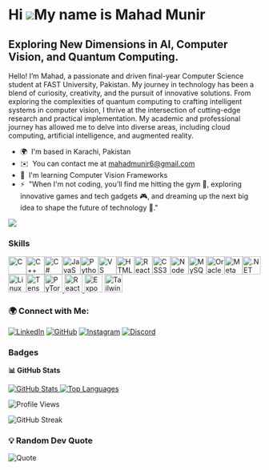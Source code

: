 Hi ![](https://user-images.githubusercontent.com/18350557/176309783-0785949b-9127-417c-8b55-ab5a4333674e.gif)My name is Mahad Munir
===================================================================================================================================

Exploring New Dimensions in AI, Computer Vision, and Quantum Computing.
----------------------------------------------------------

Hello! I’m Mahad, a passionate and driven final-year Computer Science student at FAST University, Pakistan. My journey in technology has been a blend of curiosity, creativity, and the pursuit of innovative solutions. From exploring the complexities of quantum computing to crafting intelligent systems in computer vision, I thrive at the intersection of cutting-edge research and practical implementation. My academic and professional journey has allowed me to delve into diverse areas, including cloud computing, artificial intelligence, and augmented reality.

* 🌍  I'm based in Karachi, Pakistan
* ✉️  You can contact me at [mahadmunir6@gmail.com](mailto:mahadmunir6@gmail.com)
* 🧠  I'm learning Computer Vision Frameworks
* ⚡  "When I'm not coding, you’ll find me hitting the gym 💪, exploring innovative games and tech gadgets 🎮, and dreaming up the next big idea to shape the future of technology 🧠."

<a href="https://www.github.com/MMahad3" target="_blank" rel="noreferrer"><img
src="https://img.shields.io/github/followers/MMahad3?logo=github&style=for-the-badge&color=0891b2&labelColor=1c1917" /></a>

### Skills


<p align="left">
<a href="https://docs.microsoft.com/en-us/cpp/?view=msvc-170" target="_blank" rel="noreferrer"><img src="https://raw.githubusercontent.com/danielcranney/readme-generator/main/public/icons/skills/c-colored.svg" width="36" height="36" alt="C" /></a><a href="https://docs.microsoft.com/en-us/cpp/?view=msvc-170" target="_blank" rel="noreferrer"><img src="https://raw.githubusercontent.com/danielcranney/readme-generator/main/public/icons/skills/cplusplus-colored.svg" width="36" height="36" alt="C++" /></a><a href="https://docs.microsoft.com/en-us/dotnet/csharp/" target="_blank" rel="noreferrer"><img src="https://raw.githubusercontent.com/danielcranney/readme-generator/main/public/icons/skills/csharp-colored.svg" width="36" height="36" alt="C#" /></a><a href="https://developer.mozilla.org/en-US/docs/Web/JavaScript" target="_blank" rel="noreferrer"><img src="https://raw.githubusercontent.com/danielcranney/readme-generator/main/public/icons/skills/javascript-colored.svg" width="36" height="36" alt="JavaScript" /></a><a href="https://www.python.org/" target="_blank" rel="noreferrer"><img src="https://raw.githubusercontent.com/danielcranney/readme-generator/main/public/icons/skills/python-colored.svg" width="36" height="36" alt="Python" /></a><a href="https://code.visualstudio.com/" target="_blank" rel="noreferrer"><img src="https://raw.githubusercontent.com/danielcranney/readme-generator/main/public/icons/skills/visualstudiocode.svg" width="36" height="36" alt="VS Code" /></a><a href="https://developer.mozilla.org/en-US/docs/Glossary/HTML5" target="_blank" rel="noreferrer"><img src="https://raw.githubusercontent.com/danielcranney/readme-generator/main/public/icons/skills/html5-colored.svg" width="36" height="36" alt="HTML5" /></a><a href="https://reactjs.org/" target="_blank" rel="noreferrer"><img src="https://raw.githubusercontent.com/danielcranney/readme-generator/main/public/icons/skills/react-colored.svg" width="36" height="36" alt="React" /></a><a href="https://www.w3.org/TR/CSS/#css" target="_blank" rel="noreferrer"><img src="https://raw.githubusercontent.com/danielcranney/readme-generator/main/public/icons/skills/css3-colored.svg" width="36" height="36" alt="CSS3" /></a><a href="https://nodejs.org/en/" target="_blank" rel="noreferrer"><img src="https://raw.githubusercontent.com/danielcranney/readme-generator/main/public/icons/skills/nodejs-colored.svg" width="36" height="36" alt="NodeJS" /></a><a href="https://www.mysql.com/" target="_blank" rel="noreferrer"><img src="https://raw.githubusercontent.com/danielcranney/readme-generator/main/public/icons/skills/mysql-colored.svg" width="36" height="36" alt="MySQL" /></a><a href="https://www.oracle.com/uk/index.html" target="_blank" rel="noreferrer"><img src="https://raw.githubusercontent.com/danielcranney/readme-generator/main/public/icons/skills/oracle-colored.svg" width="36" height="36" alt="Oracle" /></a><a href="https://metamask.io/" target="_blank" rel="noreferrer"><img src="https://raw.githubusercontent.com/danielcranney/readme-generator/main/public/icons/skills/metamask-colored.svg" width="36" height="36" alt="MetaMask" /></a><a href="https://dotnet.microsoft.com/en-us/" target="_blank" rel="noreferrer"><img src="https://raw.githubusercontent.com/danielcranney/readme-generator/main/public/icons/skills/dot-net-colored.svg" width="36" height="36" alt=".NET" /></a><a href="https://www.linux.org" target="_blank" rel="noreferrer"><img src="https://raw.githubusercontent.com/danielcranney/readme-generator/main/public/icons/skills/linux-colored.svg" width="36" height="36" alt="Linux" /></a><a href="https://www.tensorflow.org/" target="_blank" rel="noreferrer"><img src="https://raw.githubusercontent.com/danielcranney/readme-generator/main/public/icons/skills/tensorflow-colored.svg" width="36" height="36" alt="TensorFlow" /></a><a href="https://pytorch.org/" target="_blank" rel="noreferrer"><img src="https://raw.githubusercontent.com/danielcranney/readme-generator/main/public/icons/skills/pytorch-colored.svg" width="36" height="36" alt="PyTorch" /></a><a href="https://reactnative.dev/" target="_blank" rel="noreferrer">
    <img src="https://upload.wikimedia.org/wikipedia/commons/a/a7/React-icon.svg" width="36" height="36" alt="React Native" />
</a>
<a href="https://expo.dev/" target="_blank" rel="noreferrer"><img src="https://avatars.githubusercontent.com/u/12504344?s=200&v=4" width="36" height="36" alt="Expo" /></a>
<a href="https://tailwindcss.com/" target="_blank" rel="noreferrer"><img src="https://raw.githubusercontent.com/danielcranney/readme-generator/main/public/icons/skills/tailwindcss-colored.svg" width="36" height="36" alt="Tailwind CSS" /></a>

</p>


### 🌍 Connect with Me:
[![LinkedIn](https://img.shields.io/badge/LinkedIn-Mahad%20Munir-0077B5?style=for-the-badge&logo=linkedin)](https://www.linkedin.com/in/mahad-munir)
[![GitHub](https://img.shields.io/badge/GitHub-MMahad3-181717?style=for-the-badge&logo=github)](https://github.com/MMahad3)
[![Instagram](https://img.shields.io/badge/Instagram-m.a.h.a.d.mm-E4405F?style=for-the-badge&logo=instagram)](http://www.instagram.com/m.a.h.a.d.mm)
[![Discord](https://img.shields.io/badge/Discord-mahad.mm-5865F2?style=for-the-badge&logo=discord)](https://discord.com/users/mahad.mm)

### Badges

<b>📊 GitHub Stats</b>

<a href="http://www.github.com/MMahad3">
    <img src="https://github-readme-stats.vercel.app/api?username=MMahad3&show_icons=true&count_private=true&theme=react&hide_border=true" alt="GitHub Stats" />
</a>

<a href="https://github.com/MMahad3">
    <img src="https://github-readme-stats.vercel.app/api/top-langs/?username=MMahad3&layout=compact&langs_count=20&hide=Jupyter%20Notebook&theme=react&hide_border=true" alt="Top Languages" />
</a>

![Profile Views](https://komarev.com/ghpvc/?username=MMahad3&label=Profile%20Views&color=0e75b6&style=flat)


![GitHub Streak](https://github-readme-streak-stats.herokuapp.com/?user=MMahad3&theme=react)


### 💡 Random Dev Quote  
![Quote](https://quotes-github-readme.vercel.app/api?type=horizontal&theme=react)




